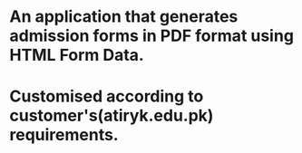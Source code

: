 # An application that generates admission forms in PDF format using HTML Form Data.
# Customised according to customer's(atiryk.edu.pk) requirements.